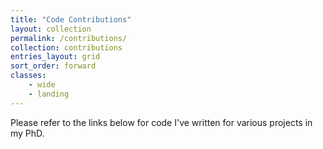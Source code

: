 ```yaml
---
title: "Code Contributions"
layout: collection
permalink: /contributions/
collection: contributions
entries_layout: grid
sort_order: forward
classes:
    - wide
    - landing
---
```


Please refer to the links below for code I've written for various projects in my PhD.
